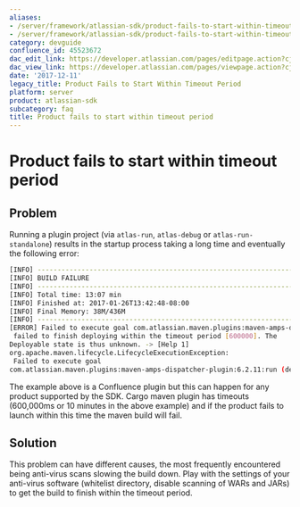 ```yaml
---
aliases:
- /server/framework/atlassian-sdk/product-fails-to-start-within-timeout-period-45523672.html
- /server/framework/atlassian-sdk/product-fails-to-start-within-timeout-period-45523672.md
category: devguide
confluence_id: 45523672
dac_edit_link: https://developer.atlassian.com/pages/editpage.action?cjm=wozere&pageId=45523672
dac_view_link: https://developer.atlassian.com/pages/viewpage.action?cjm=wozere&pageId=45523672
date: '2017-12-11'
legacy_title: Product Fails to Start Within Timeout Period
platform: server
product: atlassian-sdk
subcategory: faq
title: Product fails to start within timeout period
---
```

# Product fails to start within timeout period

## Problem

Running a plugin project (via `atlas-run`, `atlas-debug` or `atlas-run-standalone`) results in the startup process taking a long time and eventually the following error:

``` bash
[INFO] ------------------------------------------------------------------------
[INFO] BUILD FAILURE
[INFO] ------------------------------------------------------------------------
[INFO] Total time: 13:07 min
[INFO] Finished at: 2017-01-26T13:42:48-08:00
[INFO] Final Memory: 38M/436M
[INFO] ------------------------------------------------------------------------
[ERROR] Failed to execute goal com.atlassian.maven.plugins:maven-amps-dispatcher-plugin:6.2.11:run (default-cli) on project myConfluenceMacro: Unable to execute mojo: Execution null of goal org.codehaus.cargo:cargo-maven2-plugin:1.4.7:start failed: Deployable [http://localhost:1990/cargocpc/index.html]
 failed to finish deploying within the timeout period [600000]. The 
Deployable state is thus unknown. -> [Help 1]
org.apache.maven.lifecycle.LifecycleExecutionException:
 Failed to execute goal 
com.atlassian.maven.plugins:maven-amps-dispatcher-plugin:6.2.11:run (default-cli) on project myConfluenceMacro: Unable to execute mojo
```

The example above is a Confluence plugin but this can happen for any product supported by the SDK. Cargo maven plugin has timeouts (600,000ms or 10 minutes in the above example) and if the product fails to launch within this time the maven build will fail.

## Solution

This problem can have different causes, the most frequently encountered being anti-virus scans slowing the build down. Play with the settings of your anti-virus software (whitelist directory, disable scanning of WARs and JARs) to get the build to finish within the timeout period.


















































































































































































































































